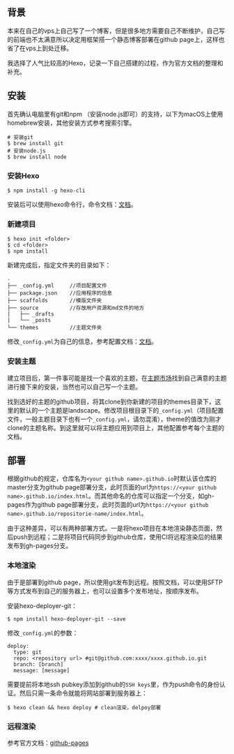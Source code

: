 ## 背景

本来在自己的vps上自己写了一个博客，但是很多地方需要自己不断维护，自己写的前端也不太满意所以决定用框架搭一个静态博客部署在github page上，这样也省了在vps上到处迁移。

我选择了人气比较高的Hexo，记录一下自己搭建的过程，作为官方文档的整理和补充。

## 安装

首先确认电脑里有git和npm （安装node.js即可）的支持，以下为macOS上使用homebrew安装，其他安装方式参考搜索引擎。

```shell
# 安装git
$ brew install git
# 安装node.js
$ brew install node
```

### 安装Hexo

```shell
$ npm install -g hexo-cli
```

安装后可以使用hexo命令行，命令文档：[文档](https://hexo.io/zh-cn/docs/commands)。

### 新建项目

```shell
$ hexo init <folder>
$ cd <folder>
$ npm install
```

新建完成后，指定文件夹的目录如下：

```shell
.
├── _config.yml     //项目配置文件
├── package.json    //应用程序的信息
├── scaffolds       //模版文件夹
├── source          //存放用户资源和md文件的地方
|   ├── _drafts
|   └── _posts
└── themes          //主题文件夹
```

修改`_config.yml`为自己的信息，参考配置文档：[文档](https://hexo.io/zh-cn/docs/configuration)。

### 安装主题

建立项目后，第一件事可能是找一个喜欢的主题，在[主题市场](https://hexo.io/themes/)找到自己满意的主题进行接下来的安装，当然也可以自己写一个主题。

找到选好的主题的github项目，将其clone到你新建的项目的themes目录下，这里的默认的一个主题是landscape。修改项目根目录下的`_config.yml`（项目配置文件，一般主题目录下也有一个`_config.yml`，请勿混淆），theme的值改为刚才clone的主题名称。到这里就可以将主题应用到项目上，其他配置参考每个主题的文档。

## 部署

根据github的规定，仓库名为`<your github name>.github.io`时默认该仓库的master分支为github page部署分支，此时页面的url为`https://<your github name>.github.io/index.html`。而其他命名的仓库可以指定一个分支，如gh-pages作为github page部署分支，此时页面的url为`https://<your github name>.github.io/repositorie-name/index.html`。

由于这种差异，可以有两种部署方式。一是将hexo项目在本地渲染静态页面，然后push到远程；二是将项目代码同步到github仓库，使用CI将远程渲染后的结果发布到gh-pages分支。

### 本地渲染

由于是部署到github page，所以使用git发布到远程。按照文档，可以使用SFTP等方式发布到自己的服务器上，也可以设置多个发布地址，按顺序发布。

安装hexo-deployer-git：

```shell
$ npm install hexo-deployer-git --save
```

修改`_config.yml`的参数：

```shell
deploy:
  type: git
  repo: <repository url> #git@github.com:xxxx/xxxx.github.io.git
  branch: [branch]
  message: [message]
```

需要提前将本地ssh pubkey添加到github的`SSH keys`里，作为push命令的身份认证。然后只需一条命令就能将网站部署到服务器上：

```shell
$ hexo clean && hexo deploy # clean渲染，delpoy部署
```

### 远程渲染

参考官方文档：[github-pages](https://hexo.io/zh-cn/docs/github-pages)


